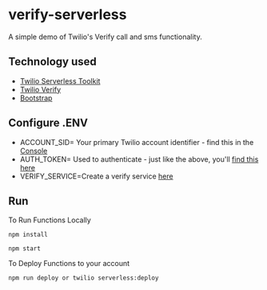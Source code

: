 # verify-serverless

A simple demo of Twilio's Verify call and sms functionality.

## Technology used
 * [Twilio Serverless Toolkit](https://www.twilio.com/docs/labs/serverless-toolkit)
 * [Twilio Verify](https://www.twilio.com/verify)
 * [Bootstrap](https://getbootstrap.com/docs/4.0/getting-started/introduction/)
 
 ## Configure .ENV
 
 * ACCOUNT_SID= Your primary Twilio account identifier - find this in the [Console](https://www.twilio.com/console)
 * AUTH_TOKEN= Used to authenticate - just like the above, you'll [find this here](https://www.twilio.com/console)
 * VERIFY_SERVICE=Create a verify service [here](https://www.twilio.com/console/verify/services)
 
 ## Run
 
To Run Functions Locally

```
npm install

npm start
```

To Deploy Functions to your account

```
npm run deploy or twilio serverless:deploy
```
